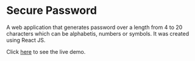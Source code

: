 # Secure Password
A web application that generates password over a length from 4 to 20 characters which can be alphabetis, numbers or symbols.
It was created using React JS.

Click <a href = "https://cheery-seahorse-436b19.netlify.app/" target = "_blank">here</a> to see the live demo.
